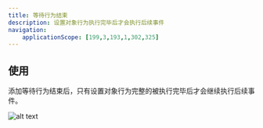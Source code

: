 ```yaml
---
title: 等待行为结束
description: 设置对象行为执行完毕后才会执行后续事件
navigation:
    applicationScope: [199,3,193,1,302,325]
---
```


## 使用

添加等待行为结束后，只有设置对象行为完整的被执行完毕后才会继续执行后续事件。

![alt text](https://cdn.gcw.wiki/gcw/image/zh_hans/commands/sceneobject/waitbehaviorover/image.png)
